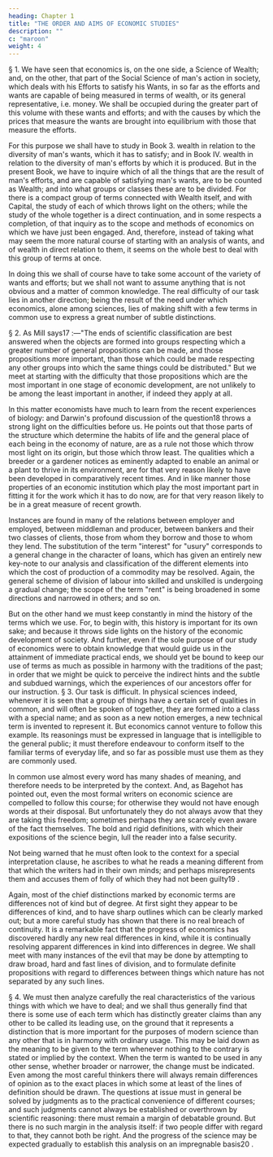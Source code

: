 ```yaml
---
heading: Chapter 1
title: "THE ORDER AND AIMS OF ECONOMIC STUDIES"
description: ""
c: "maroon"
weight: 4
---
```



§ 1. We have seen that economics is, on the one side, a Science of Wealth; and, on the
other, that part of the Social Science of man's action in society, which deals with his
Efforts to satisfy his Wants, in so far as the efforts and wants are capable of being
measured in terms of wealth, or its general representative, i.e. money. We shall be
occupied during the greater part of this volume with these wants and efforts; and with
the causes by which the prices that measure the wants are brought into equilibrium
with those that measure the efforts. 

For this purpose we shall have to study in Book 3. wealth in relation to the diversity of man's wants, which it has to satisfy; and in
Book IV. wealth in relation to the diversity of man's efforts by which it is produced.
But in the present Book, we have to inquire which of all the things that are the result
of man's efforts, and are capable of satisfying man's wants, are to be counted as
Wealth; and into what groups or classes these are to be divided. For there is a compact
group of terms connected with Wealth itself, and with Capital, the study of each of
which throws light on the others; while the study of the whole together is a direct
continuation, and in some respects a completion, of that inquiry as to the scope and
methods of economics on which we have just been engaged. And, therefore, instead
of taking what may seem the more natural course of starting with an analysis of
wants, and of wealth in direct relation to them, it seems on the whole best to deal with
this group of terms at once.

In doing this we shall of course have to take some account of the variety of wants and
efforts; but we shall not want to assume anything that is not obvious and a matter of
common knowledge. The real difficulty of our task lies in another direction; being the
result of the need under which economics, alone among sciences, lies of making shift
with a few terms in common use to express a great number of subtle distinctions.

 § 2. As Mill says17 :—"The ends of scientific classification are best answered when
the objects are formed into groups respecting which a greater number of general
propositions can be made, and those propositions more important, than those which
could be made respecting any other groups into which the same things could be
distributed." But we meet at starting with the difficulty that those propositions which
are the most important in one stage of economic development, are not unlikely to be
among the least important in another, if indeed they apply at all.


In this matter economists have much to learn from the recent experiences of biology:
and Darwin's profound discussion of the question18 throws a strong light on the
difficulties before us. He points out that those parts of the structure which determine
the habits of life and the general place of each being in the economy of nature, are as
a rule not those which throw most light on its origin, but those which throw least. The
qualities which a breeder or a gardener notices as eminently adapted to enable an
animal or a plant to thrive in its environment, are for that very reason likely to have
been developed in comparatively recent times. And in like manner those properties of
an economic institution which play the most important part in fitting it for the work
which it has to do now, are for that very reason likely to be in a great measure of
recent growth.

Instances are found in many of the relations between employer and employed,
between middleman and producer, between bankers and their two classes of clients,
those from whom they borrow and those to whom they lend. The substitution of the
term "interest" for "usury" corresponds to a general change in the character of loans,
which has given an entirely new key-note to our analysis and classification of the
different elements into which the cost of production of a commodity may be resolved.
Again, the general scheme of division of labour into skilled and unskilled is
undergoing a gradual change; the scope of the term "rent" is being broadened in some
directions and narrowed in others; and so on.

But on the other hand we must keep constantly in mind the history of the terms which
we use. For, to begin with, this history is important for its own sake; and because it
throws side lights on the history of the economic development of society. And further,
even if the sole purpose of our study of economics were to obtain knowledge that
would guide us in the attainment of immediate practical ends, we should yet be bound
to keep our use of terms as much as possible in harmony with the traditions of the
past; in order that we might be quick to perceive the indirect hints and the subtle and
subdued warnings, which the experiences of our ancestors offer for our instruction.
§ 3. Our task is difficult. In physical sciences indeed, whenever it is seen that a group
of things have a certain set of qualities in common, and will often be spoken of
together, they are formed into a class with a special name; and as soon as a new
notion emerges, a new technical term is invented to represent it. But economics
cannot venture to follow this example. Its reasonings must be expressed in language
that is intelligible to the general public; it must therefore endeavour to conform itself
to the familiar terms of everyday life, and so far as possible must use them as they are
commonly used.

In common use almost every word has many shades of meaning, and therefore needs
to be interpreted by the context. And, as Bagehot has pointed out, even the most
formal writers on economic science are compelled to follow this course; for otherwise
they would not have enough words at their disposal. But unfortunately they do not
always avow that they are taking this freedom; sometimes perhaps they are scarcely
even aware of the fact themselves. The bold and rigid definitions, with which their
expositions of the science begin, lull the reader into a false security. 

Not being warned
that he must often look to the context for a special interpretation clause, he ascribes to what he reads a meaning different from that which the writers had in their own minds;
and perhaps misrepresents them and accuses them of folly of which they had not been
guilty19 .

Again, most of the chief distinctions marked by economic terms are differences not of
kind but of degree. At first sight they appear to be differences of kind, and to have
sharp outlines which can be clearly marked out; but a more careful study has shown
that there is no real breach of continuity. It is a remarkable fact that the progress of
economics has discovered hardly any new real differences in kind, while it is
continually resolving apparent differences in kind into differences in degree. We shall
meet with many instances of the evil that may be done by attempting to draw broad,
hard and fast lines of division, and to formulate definite propositions with regard to
differences between things which nature has not separated by any such lines.

§ 4. We must then analyze carefully the real characteristics of the various things with
which we have to deal; and we shall thus generally find that there is some use of each
term which has distinctly greater claims than any other to be called its leading use, on
the ground that it represents a distinction that is more important for the purposes of
modern science than any other that is in harmony with ordinary usage. This may be
laid down as the meaning to be given to the term whenever nothing to the contrary is
stated or implied by the context. When the term is wanted to be used in any other
sense, whether broader or narrower, the change must be indicated.
Even among the most careful thinkers there will always remain differences of opinion
as to the exact places in which some at least of the lines of definition should be drawn.
The questions at issue must in general be solved by judgments as to the practical
convenience of different courses; and such judgments cannot always be established or
overthrown by scientific reasoning: there must remain a margin of debatable ground.
But there is no such margin in the analysis itself: if two people differ with regard to
that, they cannot both be right. And the progress of the science may be expected
gradually to establish this analysis on an impregnable basis20 .

